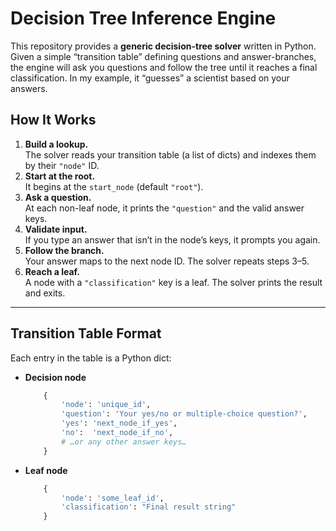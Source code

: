 # Decision Tree Inference Engine

This repository provides a **generic decision-tree solver** written in Python.  Given a simple “transition table” defining questions and answer-branches, the engine will ask you questions and follow the tree until it reaches a final classification.  In my example, it “guesses” a scientist based on your answers.

## How It Works

1. **Build a lookup.**  
    The solver reads your transition table (a list of dicts) and indexes them by their `"node"` ID.  
2. **Start at the root.**  
    It begins at the `start_node` (default `"root"`).  
3. **Ask a question.**  
    At each non-leaf node, it prints the `"question"` and the valid answer keys.  
4. **Validate input.**  
    If you type an answer that isn’t in the node’s keys, it prompts you again.  
5. **Follow the branch.**  
    Your answer maps to the next node ID.  The solver repeats steps 3–5.  
6. **Reach a leaf.**  
    A node with a `"classification"` key is a leaf.  The solver prints the result and exits.

---

## Transition Table Format

Each entry in the table is a Python dict:

- **Decision node**  
    ```python
        {
            'node': 'unique_id',
            'question': 'Your yes/no or multiple-choice question?',
            'yes': 'next_node_if_yes',
            'no':  'next_node_if_no',
            # …or any other answer keys…
        }
    ```
- **Leaf node**  
    ```python
        {
            'node': 'some_leaf_id',
            'classification': "Final result string"
        }
    ```


